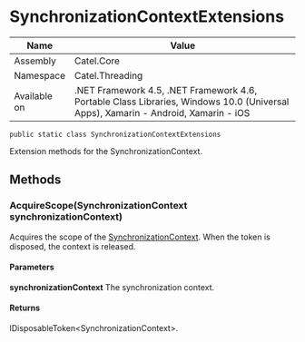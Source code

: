 

# SynchronizationContextExtensions

Name|Value
---|---
Assembly|Catel.Core
Namespace|Catel.Threading
Available on|.NET Framework 4.5, .NET Framework 4.6, Portable Class Libraries, Windows 10.0 (Universal Apps), Xamarin - Android, Xamarin - iOS

```
public static class SynchronizationContextExtensions
```

Extension methods for the SynchronizationContext.



## Methods

### AcquireScope(SynchronizationContext synchronizationContext)

Acquires the scope of the [SynchronizationContext](#). When the token is disposed, the context is released.

#### Parameters

**synchronizationContext**
The synchronization context.

#### Returns

IDisposableToken&lt;SynchronizationContext&gt;.



